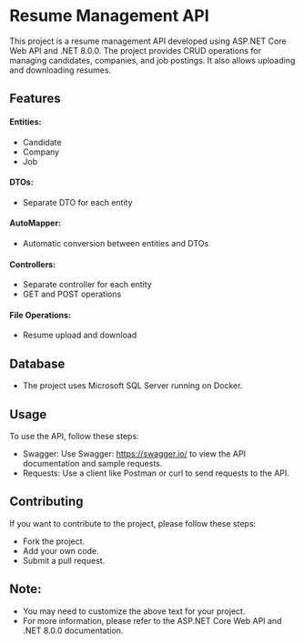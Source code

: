 
# Resume Management API

This project is a resume management API developed using ASP.NET Core Web API and .NET 8.0.0. The project provides CRUD operations for managing candidates, companies, and job postings. It also allows uploading and downloading resumes.

## Features

#### Entities:
- Candidate
- Company
- Job 
#### DTOs:
- Separate DTO for each entity
#### AutoMapper:
- Automatic conversion between entities and DTOs
#### Controllers:
- Separate controller for each entity
- GET and POST operations
#### File Operations:
- Resume upload and download
## Database

- The project uses Microsoft SQL Server running on Docker.

## Usage

To use the API, follow these steps:

- Swagger: Use Swagger: https://swagger.io/ to view the API documentation and sample requests.
- Requests: Use a client like Postman or curl to send requests to the API.

## Contributing

If you want to contribute to the project, please follow these steps:

- Fork the project.
- Add your own code.
- Submit a pull request.

## Note:

- You may need to customize the above text for your project.
- For more information, please refer to the ASP.NET Core Web API and .NET 8.0.0 documentation.